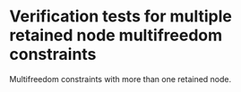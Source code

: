 # Verification tests for multiple retained node multifreedom constraints

Multifreedom constraints with more than one retained node.
